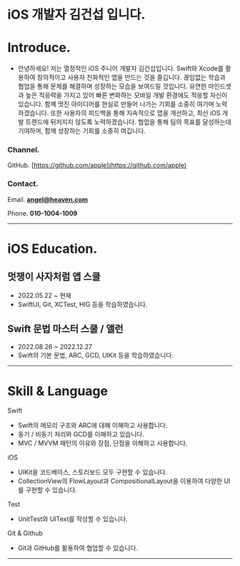 # iOS 개발자 김건섭 입니다.

# Introduce.

- 안녕하세요! 저는 열정적인 iOS 주니어 개발자 김건섭입니다. Swift와 Xcode를 활용하여 창의적이고 사용자 친화적인 앱을 만드는 것을 즐깁니다. 끊임없는 학습과 협업을 통해 문제를 해결하며 성장하는 모습을 보여드릴 것입니다. 유연한 마인드셋과 높은 적응력을 가지고 있어 빠른 변화하는 모바일 개발 환경에도 적응할 자신이 있습니다. 함께 멋진 아이디어를 현실로 만들어 나가는 기회를 소중히 여기며 노력하겠습니다. 또한 사용자의 피드백을 통해 지속적으로 앱을 개선하고, 최신 iOS 개발 트렌드에 뒤처지지 않도록 노력하겠습니다. 협업을 통해 팀의 목표를 달성하는데 기여하며, 함께 성장하는 기회를 소중히 여깁니다.

### **Channel**.

GitHub. [https://github.com/apple](https://github.com/apple)

### Contact.

Email. **angel@heaven.com**

Phone. **010-1004-1009**

---

# iOS Education.

## 멋쟁이 사자처럼 앱 스쿨

- 2022.05.22 ~ 현재
- SwiftUI, Git, XCTest, HIG 등을 학습하였습니다.

## Swift 문법 마스터 스쿨 / 앨런

- 2022.08.26 ~ 2022.12.27
- Swift의 기본 문법, ARC, GCD, UIKit 등을 학습하였습니다.

---

# Skill & Language

Swift

- Swift의 메모리 구조와 ARC에 대해 이해하고 사용합니다.
- 동기 / 비동기 처리와 GCD를 이해하고 있습니다.
- MVC / MVVM 패턴의 이유와 장점, 단점을 이해하고 사용합니다.

iOS

- UIKit을 코드베이스, 스토리보드 모두 구현할 수 있습니다.
- CollectionView의 FlowLayout과 CompositionalLayout을 이용하여 다양한 UI를 구현할 수 있습니다.

Test

- UnitTest와 UIText를 작성할 수 있습니다.

Git & Github

- Git과 GitHub를 활용하여 협업할 수 있습니다.

---
